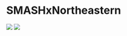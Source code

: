 # SMASHxNortheastern

![](https://github.com/SMASHxNortheastern/Your_GIF_Name.gif)
![](https://github.com/shriyadh/SMASHxNortheastern/blob/main/images/Presentation1.gif)
